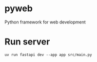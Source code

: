 # pyweb
Python framework for web development


# Run server
`uv run fastapi dev --app app src/main.py`